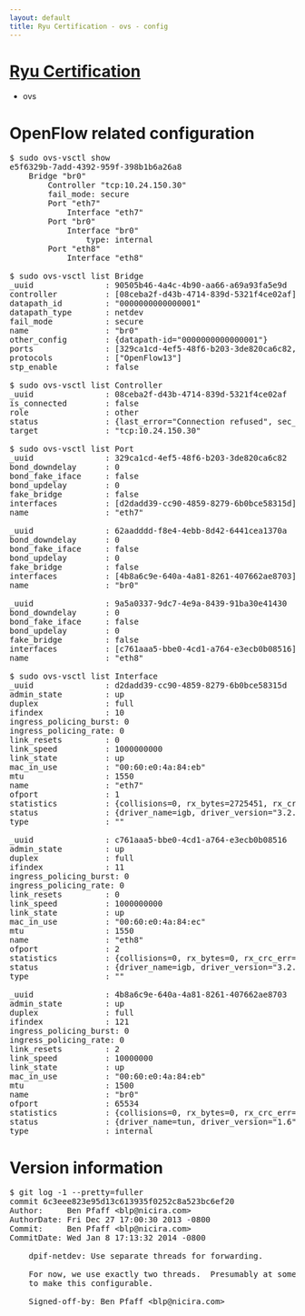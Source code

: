 ```yaml
---
layout: default
title: Ryu Certification - ovs - config
---
```

# [Ryu Certification](http://osrg.github.io/ryu/certification.html)
* ovs 

# OpenFlow related configuration
<pre>
$ sudo ovs-vsctl show
e5f6329b-7add-4392-959f-398b1b6a26a8
    Bridge "br0"
        Controller "tcp:10.24.150.30"
        fail_mode: secure
        Port "eth7"
            Interface "eth7"
        Port "br0"
            Interface "br0"
                type: internal
        Port "eth8"
            Interface "eth8"

$ sudo ovs-vsctl list Bridge
_uuid               : 90505b46-4a4c-4b90-aa66-a69a93fa5e9d
controller          : [08ceba2f-d43b-4714-839d-5321f4ce02af]
datapath_id         : "0000000000000001"
datapath_type       : netdev
fail_mode           : secure
name                : "br0"
other_config        : {datapath-id="0000000000000001"}
ports               : [329ca1cd-4ef5-48f6-b203-3de820ca6c82, 62aadddd-f8e4-4ebb-8d42-6441cea1370a, 9a5a0337-9dc7-4e9a-8439-91ba30e41430]
protocols           : ["OpenFlow13"]
stp_enable          : false

$ sudo ovs-vsctl list Controller
_uuid               : 08ceba2f-d43b-4714-839d-5321f4ce02af
is_connected        : false
role                : other
status              : {last_error="Connection refused", sec_since_connect="297", sec_since_disconnect="1", state=BACKOFF}
target              : "tcp:10.24.150.30"

$ sudo ovs-vsctl list Port
_uuid               : 329ca1cd-4ef5-48f6-b203-3de820ca6c82
bond_downdelay      : 0
bond_fake_iface     : false
bond_updelay        : 0
fake_bridge         : false
interfaces          : [d2dadd39-cc90-4859-8279-6b0bce58315d]
name                : "eth7"

_uuid               : 62aadddd-f8e4-4ebb-8d42-6441cea1370a
bond_downdelay      : 0
bond_fake_iface     : false
bond_updelay        : 0
fake_bridge         : false
interfaces          : [4b8a6c9e-640a-4a81-8261-407662ae8703]
name                : "br0"

_uuid               : 9a5a0337-9dc7-4e9a-8439-91ba30e41430
bond_downdelay      : 0
bond_fake_iface     : false
bond_updelay        : 0
fake_bridge         : false
interfaces          : [c761aaa5-bbe0-4cd1-a764-e3ecb0b08516]
name                : "eth8"

$ sudo ovs-vsctl list Interface
_uuid               : d2dadd39-cc90-4859-8279-6b0bce58315d
admin_state         : up
duplex              : full
ifindex             : 10
ingress_policing_burst: 0
ingress_policing_rate: 0
link_resets         : 0
link_speed          : 1000000000
link_state          : up
mac_in_use          : "00:60:e0:4a:84:eb"
mtu                 : 1550
name                : "eth7"
ofport              : 1
statistics          : {collisions=0, rx_bytes=2725451, rx_crc_err=0, rx_dropped=0, rx_errors=0, rx_frame_err=0, rx_over_err=0, rx_packets=27682, tx_bytes=0, tx_dropped=0, tx_errors=0, tx_packets=0}
status              : {driver_name=igb, driver_version="3.2.10-k", firmware_version="3.10-0"}
type                : ""

_uuid               : c761aaa5-bbe0-4cd1-a764-e3ecb0b08516
admin_state         : up
duplex              : full
ifindex             : 11
ingress_policing_burst: 0
ingress_policing_rate: 0
link_resets         : 0
link_speed          : 1000000000
link_state          : up
mac_in_use          : "00:60:e0:4a:84:ec"
mtu                 : 1550
name                : "eth8"
ofport              : 2
statistics          : {collisions=0, rx_bytes=0, rx_crc_err=0, rx_dropped=0, rx_errors=0, rx_frame_err=0, rx_over_err=0, rx_packets=0, tx_bytes=911924, tx_dropped=0, tx_errors=0, tx_packets=9834}
status              : {driver_name=igb, driver_version="3.2.10-k", firmware_version="3.10-0"}
type                : ""

_uuid               : 4b8a6c9e-640a-4a81-8261-407662ae8703
admin_state         : up
duplex              : full
ifindex             : 121
ingress_policing_burst: 0
ingress_policing_rate: 0
link_resets         : 2
link_speed          : 10000000
link_state          : up
mac_in_use          : "00:60:e0:4a:84:eb"
mtu                 : 1500
name                : "br0"
ofport              : 65534
statistics          : {collisions=0, rx_bytes=0, rx_crc_err=0, rx_dropped=0, rx_errors=0, rx_frame_err=0, rx_over_err=0, rx_packets=0, tx_bytes=0, tx_dropped=0, tx_errors=0, tx_packets=0}
status              : {driver_name=tun, driver_version="1.6", firmware_version="N/A"}
type                : internal
</pre>

# Version information
<pre>
$ git log -1 --pretty=fuller
commit 6c3eee823e95d13c613935f0252c8a523bc6ef20
Author:     Ben Pfaff &lt;blp@nicira.com&gt;
AuthorDate: Fri Dec 27 17:00:30 2013 -0800
Commit:     Ben Pfaff &lt;blp@nicira.com&gt;
CommitDate: Wed Jan 8 17:13:32 2014 -0800

    dpif-netdev: Use separate threads for forwarding.
    
    For now, we use exactly two threads.  Presumably at some point we will want
    to make this configurable.
    
    Signed-off-by: Ben Pfaff &lt;blp@nicira.com&gt;
</pre>
